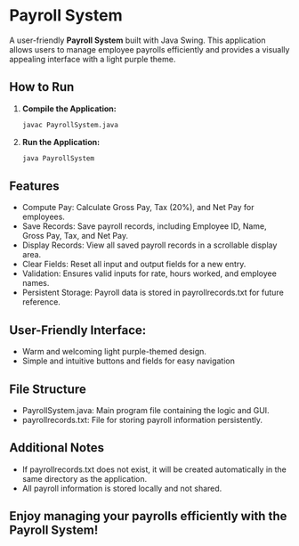 # Payroll System

A user-friendly **Payroll System** built with Java Swing. This application allows users to manage employee payrolls efficiently and provides a visually appealing interface with a light purple theme.

## How to Run

1. **Compile the Application:**
   ```bash
   javac PayrollSystem.java
2. **Run the Application:**
    ```bash
    java PayrollSystem
    
## Features

* Compute Pay: Calculate Gross Pay, Tax (20%), and Net Pay for employees.
* Save Records: Save payroll records, including Employee ID, Name, Gross Pay, Tax, and Net Pay.
* Display Records: View all saved payroll records in a scrollable display area.
* Clear Fields: Reset all input and output fields for a new entry.
* Validation: Ensures valid inputs for rate, hours worked, and employee names.
* Persistent Storage: Payroll data is stored in payrollrecords.txt for future reference.
  
## User-Friendly Interface:
* Warm and welcoming light purple-themed design.
* Simple and intuitive buttons and fields for easy navigation

## File Structure
* PayrollSystem.java: Main program file containing the logic and GUI.
* payrollrecords.txt: File for storing payroll information persistently.
## Additional Notes
* If payrollrecords.txt does not exist, it will be created automatically in the same directory as the application.
* All payroll information is stored locally and not shared.

## Enjoy managing your payrolls efficiently with the Payroll System!
